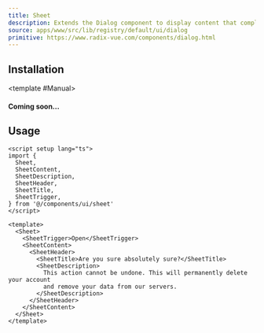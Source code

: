 ```yaml
---
title: Sheet
description: Extends the Dialog component to display content that complements the main content of the screen.
source: apps/www/src/lib/registry/default/ui/dialog 
primitive: https://www.radix-vue.com/components/dialog.html
---
```


<ComponentPreview name="SheetDemo" /> 


## Installation

<TabPreview name="CLI">
<template #CLI>

```bash
npx shadcn-vue@latest add sheet
```
</template>

<template #Manual>

#### Coming soon...

</template>
</TabPreview>

## Usage

```vue
<script setup lang="ts">
import {
  Sheet,
  SheetContent,
  SheetDescription,
  SheetHeader,
  SheetTitle,
  SheetTrigger,
} from '@/components/ui/sheet'
</script>

<template>
  <Sheet>
    <SheetTrigger>Open</SheetTrigger>
    <SheetContent>
      <SheetHeader>
        <SheetTitle>Are you sure absolutely sure?</SheetTitle>
        <SheetDescription>
          This action cannot be undone. This will permanently delete your account
          and remove your data from our servers.
        </SheetDescription>
      </SheetHeader>
    </SheetContent>
  </Sheet>
</template>
```